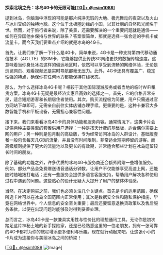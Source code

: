 **探索北境之光：冰岛4G卡的无限可能[[TG💪+ @esim1088](https://t.me/s/esim1088)]**

提到冰岛，你脑海中浮现的可能是那片纯净无瑕的大地、极光舞动的夜空以及火山与冰川交织的独特地貌。这个位于北极圈边缘的小国，以其壮丽的自然风光闻名于世。然而，对于旅行者来说，除了美景，还需要解决的一个重要问题就是通信——如何在异国他乡保持与世界的联系？答案很简单，那就是选择一张合适的手机卡或流量卡。而今天我们要重点介绍的就是冰岛的4G卡。

首先，让我们来了解一下什么是4G卡。简单来说，4G卡是一种支持第四代移动通信技术（4G LTE）的SIM卡，它能够提供比传统3G网络更快的数据传输速度。这意味着当你身处冰岛这样的偏远地区时，依然可以享受到流畅的网络体验，无论是浏览网页、观看视频还是实时导航都毫无压力。此外，4G卡还具有覆盖广、稳定性强的特点，确保你在任何地方都能保持在线状态。

那么，为什么选择冰岛4G卡呢？相较于其他国际漫游服务或者当地的临时WiFi租赁方案，冰岛4G卡无疑是最经济实惠且高效的选择之一。首先，它的价格非常亲民，适合短期游客和长期居住者使用。其次，购买流程极为简便，用户只需通过官方网站下单即可，无需亲自前往实体店铺办理手续。更重要的是，这种卡兼容大多数智能手机和平板设备，无需担心兼容性问题。

接下来，我们来看看冰岛4G卡的具体功能和服务内容。通常情况下，这类卡片会提供两种主要类型的套餐供用户选择：一种是按天计费的基础版，适合偶尔需要上网的用户；另一种则是包月制的高级版，专为经常访问冰岛的人群设计。基础版套餐一般包含每天几GB的流量，并且没有时间限制，非常适合短期停留的游客。而高级版则提供了更大的流量池以及更长的有效期，非常适合那些计划在冰岛逗留较长时间的朋友。

除了基础的功能之外，许多优质的冰岛4G卡服务商还会额外附赠一些增值服务。例如，部分产品会免费赠送语音通话分钟数，让用户不仅能够享受高速上网，还能随时随地拨打电话；还有一些服务会提供多语言客服支持，帮助用户解决各种使用过程中遇到的问题。这些贴心的设计无疑大大提升了用户的整体体验感。

当然，在决定购买之前，我们也必须关注几个关键点。首先是卡的适用范围，确保所选卡片可以在冰岛全国范围内正常使用；其次是数据安全性和隐私保护措施，毕竟在网络世界中，个人信息的安全至关重要；最后还要留意退换货政策以及售后服务条款，以便在出现问题时能够及时得到妥善处理。

总而言之，冰岛4G卡是一款兼具实用性与性价比的理想通讯工具。无论你是初次踏足这片神秘土地的新手探险家，还是已经熟悉这里的一位老朋友，拥有一张可靠的4G卡都将为你的旅程增添更多便利与乐趣。现在就行动起来吧，让这张小小的卡片成为连接你与美丽冰岛之间的桥梁！

[[TG💪+ @esim1088](https://t.me/s/esim1088) ![Image](https://i.postimg.cc/4NQfJmqS/Snipaste-2025-05-13-00-14-12.png)]